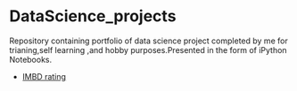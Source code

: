 # DataScience_projects
Repository containing portfolio of data science project completed by me for trianing,self learning ,and hobby purposes.Presented in the form of iPython Notebooks.

- [IMBD rating](https://github.com/sasikala07/DataScience_portfolio/blob/master/ml_micro_proj/Imdb_movies_recommendation_collaborative_and%20content_based_filtering.ipynb)
